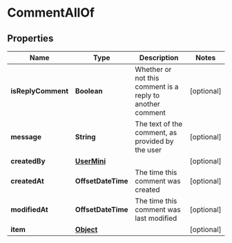

# CommentAllOf


## Properties

| Name | Type | Description | Notes |
|------------ | ------------- | ------------- | -------------|
|**isReplyComment** | **Boolean** | Whether or not this comment is a reply to another comment |  [optional] |
|**message** | **String** | The text of the comment, as provided by the user |  [optional] |
|**createdBy** | [**UserMini**](UserMini.md) |  |  [optional] |
|**createdAt** | **OffsetDateTime** | The time this comment was created |  [optional] |
|**modifiedAt** | **OffsetDateTime** | The time this comment was last modified |  [optional] |
|**item** | [**Object**](Object.md) |  |  [optional] |



